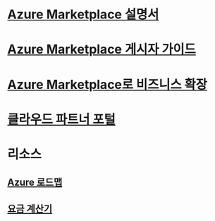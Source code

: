 # [Azure Marketplace 설명서](index.md)

# [Azure Marketplace 게시자 가이드](marketplace-publishers-guide.md)
# [Azure Marketplace로 비즈니스 확장](grow-your-business-azure-marketplace.md)
# [클라우드 파트너 포털](./cloud-partner-portal/cloud-partner-portal-what-is-the-cloud-partner-portal.md)
# 리소스
## [Azure 로드맵](https://azure.microsoft.com/roadmap/)
## [요금 계산기](https://azure.microsoft.com/pricing/calculator/)

